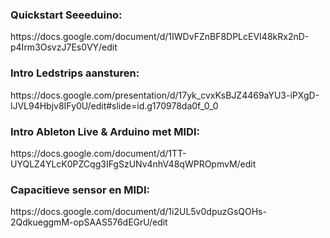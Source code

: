 <H3>Quickstart Seeeduino:</H3>
https://docs.google.com/document/d/1IWDvFZnBF8DPLcEVI48kRx2nD-p4Irm3OsvzJ7Es0VY/edit

<H3>Intro Ledstrips aansturen:</H3>
https://docs.google.com/presentation/d/17yk_cvxKsBJZ4469aYU3-iPXgD-lJVL94Hbjv8IFy0U/edit#slide=id.g170978da0f_0_0

<H3>Intro Ableton Live & Arduino met MIDI:</H3>
https://docs.google.com/document/d/1TT-UYQLZ4YLcK0PZCqg3IFgSzUNv4nhV48qWPROpmvM/edit

<H3>Capacitieve sensor en MIDI:</H3>
https://docs.google.com/document/d/1i2UL5v0dpuzGsQOHs-2QdkueggmM-opSAAS576dEGrU/edit


